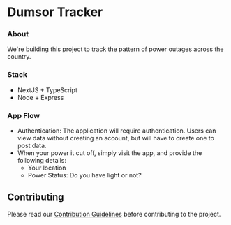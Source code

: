 # Dumsor Tracker

### About
We're building this project to track the pattern of power outages across the country.

### Stack
- NextJS + TypeScript
- Node + Express

### App Flow
- Authentication: The application will require authentication. Users can view data without creating an account, but will have to create one to post data.
- When your power it cut off, simply visit the app, and provide the following details:
    - Your location
    - Power Status: Do you have light or not?

## Contributing

Please read our [Contribution Guidelines](contributing/CONTRIBUTING.md) before contributing to the project.
